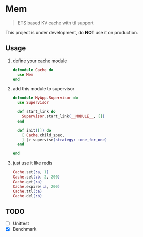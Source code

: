 # Mem

> ETS based KV cache with ttl support

This project is under development, do **NOT** use it on production.

## Usage

1. define your cache module
    ```elixir
    defmodule Cache do
      use Mem
    end
    ```

2. add this module to supervisor
    ```elixir
    defmodule MyApp.Supervisor do
      use Supervisor

      def start_link do
        Supervisor.start_link(__MODULE__, [])
      end

      def init([]) do
        [ Cache.child_spec,
        ] |> supervise(strategy: :one_for_one)
      end

    end
    ```

3. just use it like redis
    ```elixir
    Cache.set(:a, 1)
    Cache.set(:b, 2, 200)
    Cache.get(:a)
    Cache.expire(:a, 200)
    Cache.ttl(:a)
    Cache.del(:b)
    ```

## TODO
- [ ] Unittest
- [X] Benchmark
